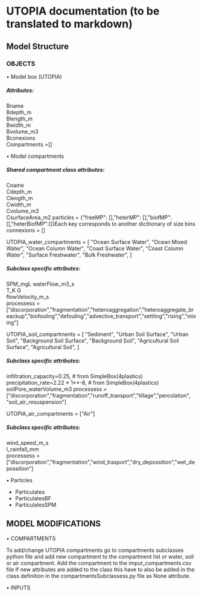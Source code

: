 # UTOPIA documentation (to be translated to markdown)
## Model Structure
### OBJECTS
•	Model box (UTOPIA)
##### Attributes:
Bname   
Bdepth_m    
Blength_m   
Bwidth_m    
Bvolume_m3  
Bconexions  
Compartments =[]    

•	Model compartments

##### Shared compartment class attributes:

Cname   
Cdepth_m    
Clength_m   
Cwidth_m    
Cvolume_m3  
CsurfaceArea_m2 
particles = {"freeMP": [],"heterMP": [],"biofMP": [],"heterBiofMP":[]}Each key corresponds to another dicttionary of size bins    
connexions = [] 

UTOPIA_water_compartments = [
    "Ocean Surface Water",
    "Ocean Mixed Water",
    "Ocean Column Water",
    "Coast Surface Water",
    "Coast Column Water",
    "Surface Freshwater",
    "Bulk Freshwater",
]

##### Subclass specific attributes:
SPM_mgL 
waterFlow_m3_s  
T_K 
G   
flowVelocity_m_s    
processess = ["discorporation","fragmentation","heteroaggregation","heteroaggregate_breackup","biofouling","defouling","advective_transport","settling","rising","mixing"]  


UTOPIA_soil_compartments = [
    "Sediment",
    "Urban Soil Surface",
    "Urban Soil",
    "Background Soil Surface",
    "Background Soil",
    "Agricultural Soil Surface",
    "Agricultural Soil",
]

##### Subclass specific attributes:
infiltration_capacity=0.25,  # from SimpleBox(4plastics)    
precipitation_rate=2.22 * 1**-8,  # from SimpleBox(4plastics)   
soilPore_waterVolume_m3 
processess = ["discorporation","fragmentation","runoff_transport","tillage","percolation", "soil_air_resuspension"] 


UTOPIA_air_compartments = ["Air"]

##### Subclass specific attributes:
wind_speed_m_s  
I_rainfall_mm   
processess = ["discorporation","fragmentation","wind_trasport","dry_depossition","wet_depossition"] 

•	Particles

-	Particulates
-	ParticulatesBF
-	ParticulatesSPM

## MODEL MODIFICATIONS

•	COMPARTMENTS    

To add/change UTOPIA compartments go to compartments subclasses python file and add new compartment to the compartment list or water, soil or air compartment.
Add the compartment to the imput_compartments.csv file
If new attributes are added to the class this have to also be added in the class definition in the compartmentsSubclassess.py file as None attribute.

•	INPUTS  


